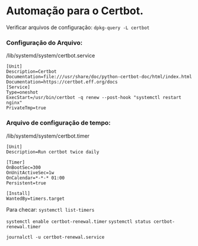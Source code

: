 # Automação para o Certbot.

Verificar arquivos de configuração:
`dpkg-query -L certbot`


### Configuração do Arquivo:
/lib/systemd/system/certbot.service
```
[Unit]
Description=Certbot
Documentation=file:///usr/share/doc/python-certbot-doc/html/index.html
Documentation=https://certbot.eff.org/docs
[Service]
Type=oneshot
ExecStart=/usr/bin/certbot -q renew --post-hook "systemctl restart nginx"
PrivateTmp=true
```

### Arquivo de configuração de tempo:
/lib/systemd/system/certbot.timer

```
[Unit]
Description=Run certbot twice daily

[Timer]
OnBootSec=300
OnUnitActiveSec=1w
OnCalendar=*-*-* 01:00
Persistent=true

[Install]
WantedBy=timers.target
```
Para checar:
`systemctl list-timers`

`systemctl enable certbot-renewal.timer`
`systemctl status certbot-renewal.timer`

`journalctl -u certbot-renewal.service`


